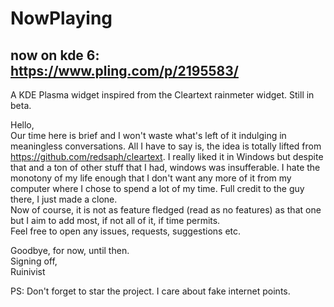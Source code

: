 # NowPlaying

## now on kde 6: https://www.pling.com/p/2195583/

A KDE Plasma widget inspired from the Cleartext rainmeter widget. Still in beta.

Hello,\
Our time here is brief and I won't waste what's left of it indulging in meaningless conversations. All I have to say is, the idea is totally lifted from https://github.com/redsaph/cleartext. I really liked it in Windows but despite that and a ton of other stuff that I had, windows was insufferable. I hate the monotony of my life enough that I don't want any more of it from my computer where I chose to spend a lot of my time.
Full credit to the guy there, I just made a clone.\
Now of course, it is not as feature fledged (read as no features) as that one but I aim to add most, if not all of it, if time permits.\
Feel free to open any issues, requests, suggestions etc.

Goodbye, for now, until then.\
Signing off,\
Ruinivist

PS: Don't forget to star the project. I care about fake internet points.
